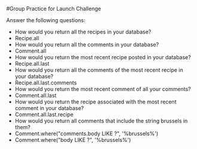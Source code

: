 #Group Practice for Launch Challenge

Answer the following questions:

- How would you return all the recipes in your database?
- Recipe.all
- How would you return all the comments in your database?
- Comment.all
- How would you return the most recent recipe posted in your database?
- Recipe.all.last
- How would you return all the comments of the most recent recipe in your database?
- Recipe.all.last.comments
- How would you return the most recent comment of all your comments?
- Comment.all.last
- How would you return the recipe associated with the most recent comment in your database?
- Comment.all.last.recipe
- How would you return all comments that include the string brussels in them?
- Comment.where("comments.body LIKE ?", '%brussels%')
- Comment.where("body LIKE ?", '%brussels%')
